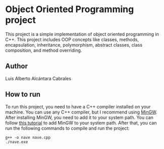 # Object Oriented Programming project
This project is a simple implementation of object oriented programming in C++. This project includes OOP concepts like classes, methods, encapsulation, inheritance, polymorphism, abstract classes, class composition, and method overriding. 

## Author
Luis Alberto Alcántara Cabrales

## How to run
To run this project, you need to have a C++ compiler installed on your machine. You can use any C++ compiler, but I recommend using [MinGW](https://sourceforge.net/projects/mingw/). After installing MinGW, you need to add it to your system path. You can follow [this tutorial](https://www.youtube.com/watch?v=sXW2VLrQ3Bs) to add MinGW to your system path. After that, you can run the following commands to compile and run the project:
```
g++ -o nave nave.cpp
./nave.exe
```
